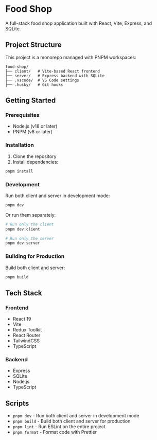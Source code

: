 # Food Shop

A full-stack food shop application built with React, Vite, Express, and SQLite.

## Project Structure

This project is a monorepo managed with PNPM workspaces:

```
food-shop/
├── client/   # Vite-based React frontend
├── server/   # Express backend with SQLite
├── .vscode/  # VS Code settings
├── .husky/   # Git hooks
```

## Getting Started

### Prerequisites

- Node.js (v18 or later)
- PNPM (v8 or later)

### Installation

1. Clone the repository
2. Install dependencies:

```bash
pnpm install
```

### Development

Run both client and server in development mode:

```bash
pnpm dev
```

Or run them separately:

```bash
# Run only the client
pnpm dev:client

# Run only the server
pnpm dev:server
```

### Building for Production

Build both client and server:

```bash
pnpm build
```

## Tech Stack

### Frontend

- React 19
- Vite
- Redux Toolkit
- React Router
- TailwindCSS
- TypeScript

### Backend

- Express
- SQLite
- Node.js
- TypeScript

## Scripts

- `pnpm dev` - Run both client and server in development mode
- `pnpm build` - Build both client and server for production
- `pnpm lint` - Run ESLint on the entire project
- `pnpm format` - Format code with Prettier
